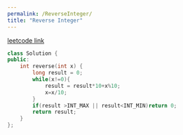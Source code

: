```yaml
---
permalink: /ReverseInteger/
title: "Reverse Integer"
---
```


[leetcode link](https://leetcode.com/problems/reverse-integer/)
```cpp
class Solution {
public:
    int reverse(int x) {
        long result = 0;
        while(x!=0){
            result = result*10+x%10;
            x=x/10;
        }
        if(result >INT_MAX || result<INT_MIN)return 0;
        return result;
    }
};
```
